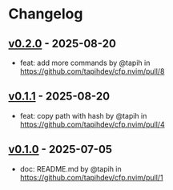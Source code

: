# Changelog

## [v0.2.0](https://github.com/tapihdev/cfp.nvim/compare/v0.1.1...v0.2.0) - 2025-08-20
- feat: add more commands by @tapih in https://github.com/tapihdev/cfp.nvim/pull/8

## [v0.1.1](https://github.com/tapihdev/cfp.nvim/compare/v0.1...v0.1.1) - 2025-08-20
- feat: copy path with hash by @tapih in https://github.com/tapihdev/cfp.nvim/pull/4

## [v0.1.0](https://github.com/tapihdev/cfp.nvim/commits/v0.1.0) - 2025-07-05
- doc: README.md by @tapih in https://github.com/tapihdev/cfp.nvim/pull/1
